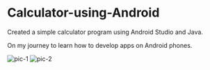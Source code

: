 # Calculator-using-Android

Created a simple calculator program using Android Studio and Java.

On my journey to learn how to develop apps on Android phones.

![pic-1](https://user-images.githubusercontent.com/25576089/130401478-839e57cc-8a48-4516-bc5c-98807912f73d.png)
![pic-2](https://user-images.githubusercontent.com/25576089/130401486-859e042c-5c96-4e91-b115-18881340594e.png)
